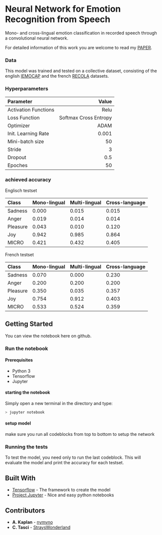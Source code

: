 # Neural Network for Emotion Recognition from Speech

Mono- and cross-lingual emotion classification in recorded speech through a convolutional neural network.

For detailed information of this work you are welcome to read my [PAPER](https://github.com/StrohmFn/Language-independent-Emotion-Recognition-from-Speech/blob/master/language-independent-emotion.pdf).

### Data
This model was trained and tested on a collective dataset, 
consisting of the english [IEMOCAP](https://sail.usc.edu/iemocap/)
and the french [RECOLA](http://diuf.unifr.ch/diva/recola/index.html) datasets.

### Hyperparameters
Parameter| Value  
:--|--:
Activation Functions | Relu
Loss Function | Softmax Cross Entropy
Optimizer | ADAM
Init. Learning Rate | 0.001
Mini-batch size | 50
Stride | 3
Dropout | 0.5
Epoches | 50

### achieved accuracy
Englisch testset

|Class | Mono-lingual | Multi-lingual | Cross-language
|:--|:--|:--|:--|
|Sadness | 0.000 | 0.015| 0.015
|Anger |0.019 |0.014| 0.014
|Pleasure| 0.043 |0.010| 0.120
|Joy| 0.942| 0.985| 0.864
|MICRO| 0.421| 0.432| 0.405

French testset

Class | Mono-lingual | Multi-lingual | Cross-language
:--|:--|:--|:--|
Sadness| 0.070 |0.000 |0.230
Anger| 0.200 |0.200 |0.200
|Pleasure| 0.350 |0.035 |0.357
Joy| 0.754| 0.912 |0.403
MICRO| 0.533 |0.524 |0.359

## Getting Started
You can view the notebook here on github. 
### Run the notebook
#### Prerequisites
- Python 3
- Tensorflow
- Jupyter

#### starting the notebook
Simply open a new terminal in the directory and type:
```bash
> jupyter notebook
```
#### setup model
make sure you run all codeblocks from top to bottom to setup the network

### Running the tests
To test the model, you need only to run the last codeblock.
This will evaluate the model and print the accuracy for each testset.


## Built With

* [Tensorflow](https://www.tensorflow.org/) - The framework to create the model
* [Project Jupyter](https://jupyter.org/) - Nice and easy python notebooks


## Contributors

* **A. Kaplan** - [nymvno](https://github.com/nymvno)
* **C. Tasci** - [StraysWonderland](https://github.com/StraysWonderland)
